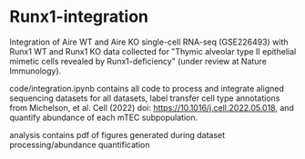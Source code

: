 # Runx1-integration

Integration of Aire WT and Aire KO single-cell RNA-seq (GSE226493) with Runx1 WT and Runx1 KO data collected for "Thymic alveolar type II epithelial mimetic cells revealed by Runx1-deficiency" (under review at Nature Immunology).

code/integration.ipynb contains all code to process and integrate aligned sequencing datasets for all datasets, label transfer cell type annotations from Michelson, et al. Cell (2022) doi: https://10.1016/j.cell.2022.05.018, and quantify abundance of each mTEC subpopulation.

analysis contains pdf of figures generated during dataset processing/abundance quantification
